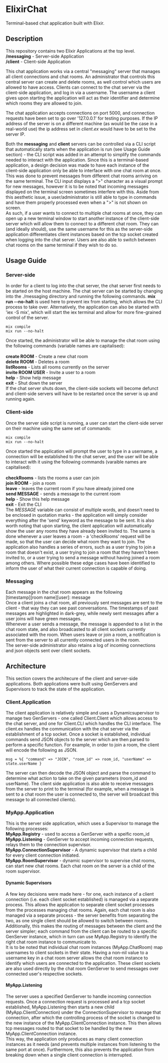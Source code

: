 # ElixirChat
Terminal-based chat application built with Elixir.

## Description
This repository contains two Elixir Applications at the top level. </br>
  **/messaging** - Server-side Application </br>
  **/client** - Client-side Application </br>

This chat application works via a central "messaging" server that manages all client connections and chat rooms. An administrator that controls this 
central server can create and delete rooms, as well control which users are allowed to have access. Clients can connect to the chat server via the client-side
application, and log in via a username. The username a client gives upon starting the application will act as their identifier and determine which rooms
they are allowed to join. 

The chat application accepts connections on port 5000, and connection requests have been set to go over '127.0.0.1' for testing purposes. If the IP address of the server is on a different machine (as would be the case in a real-world use) the ip address set in *client.ex* would have to be set to the server IP.

Both the **messaging** and **client** servers can be controlled via a CLI script that automatically starts when the application is run (see Usage Guide section) - the CLI script was added in an attempt to simplify the commands needed to interact with the application. Since this is a terminal-based application, a design decision was made to have each instance of the client-side application only be able to interface with one chat room at once. This was done to prevent messages from different chat rooms arriving on the same terminal. The CLI input displays a ">" character as a visual prompt for new messages, however it is to be noted that incoming messages displayed on the terminal screen sometimes interfere with this. Aside from this aesthetic issue, a user/administrator is still able to type in commands and have them properly processed even when a ">" is not shown on screen. </br>
As such, if a user wants to connect to multiple chat rooms at once, they can open up a new terminal window to start another instance of the client-side server which will allow them to connect to a different chat room. They can (and ideally should), use the same username for this as the server-side application differentiates client instances based on the tcp socket created when logging into the chat server. Users are also able to switch between chat rooms on the same terminal if they wish to do so. 

## Usage Guide
### Server-side
In order for a client to log into the chat server, the chat server first needs to be started on the host machine. The chat server can be started by changing into the ./messaging directory and running the following commands. **mix run --no-halt** is used here to prevent iex from starting, which allows the CLI process to take over. Alternatively, the application can also be started with 'iex -S mix', which will start the iex terminal and allow for more fine-grained control of the server.
```
mix compile
mix run --no-halt
```
Once started, the administrator will be able to manage the chat room using the following commands (variable names are capitalised): </br> </br>
      **create ROOM**         - Create a new chat room </br>
      **delete ROOM**         - Deletes a room </br>
      **listRooms**           - Lists all rooms currently on the server </br>
      **invite ROOM USER**    - Invite a user to a room </br>
      **help**                - Show help message </br>
      **exit**                - Shut down the server </br>
If the chat server shuts down, the client-side sockets will become defunct and client-side servers will have to be restarted once the server is up and running again.

### Client-side
Once the server side script is running, a user can start the client-side server on their machine using the same set of commands:
```
mix compile
mix run --no-halt
```
Once started the application will prompt the user to type in a username, a connection will be established to the chat server, and the user will be able to interact with it using the following commands (varaible names are capitalised): </br> </br>
      **checkRooms**          - lists the rooms a user can join </br>
      **join ROOM**           - join a room </br>
      **leave**               - leaves the current room if you have already joined one </br>
      **send MESSAGE**        - sends a message to the current room </br>
      **help**                - Show this help message </br>
      **exit**                - Exit the CLI </br>
The *MESSAGE* variable can consist of multiple words, and doesn't need to be enclosed in quotation marks - the application will simply consider everything after the 'send' keyword as the message to be sent. It is also worth noting that upon starting, the client application will automatically show the user any rooms they have already been invited to. The same is done whenever a user leaves a room - a 'checkRooms' request will be made, so that the user can decide what room they want to join. The application also handles a series of errors, such as a user trying to join a room that doesn't exist, a user trying to join a room that they haven't been invited to, or a user trying to send a message without having joined a room among others. Where possible these edge cases have been identified to inform the user of what their current connection is capable of doing. 

### Messaging
Each message in the chat room appears as the following </br>
[timestamp][room name][user]: message </br>
Once a client joins a chat room, all previously sent messages are sent to the client - that way they can see past conversations. The timestamps of past messages are highlighted in dark-grey, while newly sent messages after a user joins will have green messages. </br>
Whenever a user sends a message, the message is appended to a list in the chat room state, and also broadcasted to all client sockets currently associated with the room. When users leave or join a room, a notification is sent from the server to all currently connected users in the room. </br> 
The server-side administrator also retains a log of incoming connections and json objects sent over client sockets. 

## Architecture
This section covers the architecure of the client and server-side applications. Both applications were built using GenServers and Supervisors to track the state of the application. 
### Client.Application
The client application is relatively simple and uses a Dynamicsupervisor to manage two GenServers - one called Client.Client which allows access to the chat server, and one for Client.CLI which handles the CLI interface. The client.ex handles the communication with the chat server via the establishment of a tcp socket. Once a socket is established, individual commands send JSON objects to the server which are then parsed to perform a specific function. For example, in order to join a room, the client will encode the following as JSON.
```
msg = %{ "command" => "JOIN", "room_id" => room_id, "userName" => state.userName }
```
The server can then decode the JSON object and parse the command to determine what action to take on the given parameters (room_id and userName). The client side application is also able to receive messages from the server to print to the terminal (for example, when a message is sent to a chat room the user is connected to, the server will broadcast this message to all connected clients). 

### MyApp.Application
This is the server side application, which uses a Supervisor to manage the following processes: </br>
  **MyApp.Registry** - used to access a GenServer with a speific room_id </br>
  **MyApp.Listening** - GenServer to accept incoming connection requests, relays them to the connection supervisor. </br>
  **MyApp.ConnectionSupervisor** - A dynamic supervisor that starts a child for every client connection initiated. </br>
  **MyApp.RoomSupervisor** - dynamic supervisor to supervise chat rooms, can start new chat rooms. Each chat room on the server is
  a child of the room supervisor. </br>

#### Dynamic Supervisors
A few key decisions were made here - for one, each instance of a client connection (i.e. each client socket established) is managed via a separate process. This allows      the application to separate client socket processes from the processes managing chat rooms. Again, each chat room is also managed via a separate process - the server benefits from separating the two, as one single client should be allowed to switch between rooms. Additionally, this makes the routing of messages between the client and the server simpler; each command from the client can be routed to a specific GenServer instance, which in turn can use MyApp.Registry to identify the right chat room instance to communicate to. </br>
It is to be noted that individual chat room instances (MyApp.ChatRoom) map usernames to client sockets in their state. Having a non-nil value to a username key in a chat room server allows the chat room instance to identify which users are connected to the application. These client sockets are also used directly by the chat room GenServer to send messages over connected user's respective sockets. 

#### MyApp.Listening
The server uses a specified GenServer to handle incoming connection requests. Once a connection request is processed and a tcp socket established, MyApp.Listening then starts a new child (MyApp.ClientConnection) under the ConnectionSupervisor to manage that connection, after which the controlling process of the socket is changed to the new instance of the MyApp.ClientConnection instance. This then allows tcp messages routed to that socket to be handled by the new MyApp.ClientConnection instance. </br>
This way, the application only produces as many client connection instances as it needs (and prevents multiple instances from listening to the same port at once). Furthermore, this also prevents the application from breaking down when a single client connection is interrupted. 















